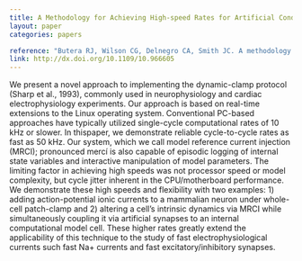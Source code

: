 ```yaml
---
title: A Methodology for Achieving High-speed Rates for Artificial Conductance Injection in Electrically Excitable Biological Cells
layout: paper
categories: papers

reference: "Butera RJ, Wilson CG, Delnegro CA, Smith JC. A methodology for achieving high-speed rates for artificial conductance injection in electrically excitable biological cells (2001) IEEE Trans Biomed Eng, 48: 1460–70."
link: http://dx.doi.org/10.1109/10.966605
---
```


We present a novel approach to implementing the dynamic-clamp protocol (Sharp et al., 1993), commonly used in neurophysiology and cardiac electrophysiology experiments. Our approach is based on real-time extensions to the Linux operating system. Conventional PC-based approaches have typically utilized single-cycle computational rates of 10 kHz or slower. In thispaper, we demonstrate reliable cycle-to-cycle rates as fast as 50 kHz. Our system, which we call model reference current injection (MRCI); pronounced mercí is also capable of episodic logging of internal state variables and interactive manipulation of model parameters. The limiting factor in achieving high speeds was not processor speed or model complexity, but cycle jitter inherent in the CPU/motherboard performance. We demonstrate these high speeds and flexibility with two examples: 1) adding action-potential ionic currents to a mammalian neuron under whole-cell patch-clamp and 2) altering a cell’s intrinsic dynamics via MRCI while simultaneously coupling it via artificial synapses to an internal computational model cell. These higher rates greatly extend the applicability of this technique to the study of fast electrophysiological currents such fast Na+ currents and fast excitatory/inhibitory synapses.
